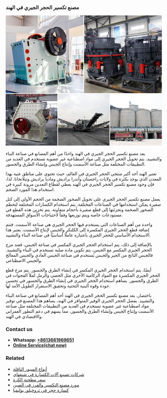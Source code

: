 <h3>مصنع تكسير الحجر الجيري في الهند</h3><img src='1701853546.jpg' alt=''><p>يعد مصنع تكسير الحجر الجيري في الهند واحدًا من أهم المصانع في صناعة البناء والتشييد. يتم تحويل الحجر الجيري إلى مواد اصطناعية غير عضوية تستخدم في العديد من التطبيقات المختلفة مثل صناعة الأسمنت وإنتاج الجبس وإنشاء الطرق والجسور.</p><p>تعتبر الهند أحد أكبر منتجي الحجر الجيري في العالم، حيث تحتوي على مناطق غنية بهذا المعدن الذي يوجد بكثرة في ولايات راجستان وأندرا براديش وماديا براديش وتيلانجانا. لذا، فإن وجود مصنع تكسير الحجر الجيري في الهند يعطي لقطاع التعدين مرونة كبيرة في استخدام هذا المورد الضخم.</p><p>يعمل مصنع تكسير الحجر الجيري على تحويل الصخور الضخمة من الحجم الأولي إلى كتل صغيرة يمكن استخدامها في الصناعات المختلفة. يتم استخدام الكسارات المختلفة لتحطم الصخور الضخمة وتجزئتها إلى قطع صغيرة بأحجام متفاوتة. يتم تخزين هذه القطع في مستودعات خاصة ويتم توزيعها وفقاً لاحتياجات الأسواق المستهدفة.</p><p>واحدة من أهم الصناعات التي يستخدم فيها الحجر الجيري هي صناعة الأسمنت. فتتم إضافة قطع الحجر الجيري المكسرة إلى الكلنكر والجبس لإنتاج الأسمنت. يعتبر هذا الاستخدام الأساسي للحجر الجيري باعتباره عاملًا أساسيًا في صناعة البناء والتشييد.</p><p>بالإضافة إلى ذلك، يتم استخدام الحجر الجيري المكسر في صناعة الجبس، فعند مزج الحجر الجيري المكسر مع الجبس، يتم تكوين مادة صلبة تستخدم في البناء والتشييد. فالجبس الناتج من الجير والجبس يُستخدم في صناعة الجبس العادي والجبس المعالج والجبس الاصطناعي.</p><p>أيضًا، يتم استخدام الحجر الجيري المكسر في إنشاء الطرق والجسور. يتم مزج قطع الحجر الجيري المكسرة مع المواد الركامية الأخرى مثل الحصى والرمل لملأ الفجوات في الطرق والجسور. يساهم استخدام الحجر الجيري في إنشاء الطرق والجسور في تحسين جودة وقوة البنية التحتية وتحقيق الاستقرار الطويل الأمد لها.</p><p>باختصار، يعد مصنع تكسير الحجر الجيري في الهند أحد أهم المصانع في صناعة البناء والتشييد. بفضل الحجر الجيري الوفير المتوافر في الهند، يساهم هذا المصنع في توفير مواد اصطناعية غير عضوية تستخدم في العديد من التطبيقات المختلفة مثل صناعة الأسمنت وإنتاج الجبس وإنشاء الطرق والجسور، مما يسهم في دعم التطور العمراني والاقتصادي في الهند.</p><h3>Contact us</h3><ul><li><strong>Whatsapp:&nbsp;<a href="https://wa.me/8613661969651">+8613661969651</a></strong></li><li><a href="https://swt.shibang-china.com/?git&amp;zhl&amp;مصنع تكسير الحجر الجيري في الهند"><strong>Online Service(chat now)</strong></a></li></ul><h3>Related</h3><ul><li><a href='أنواع السيور الناقلة.md'>أنواع السيور الناقلة</a></li><li><a href='شركات تصنيع آلات الكسارة في شنغهاي.md'>شركات تصنيع آلات الكسارة في شنغهاي</a></li><li><a href='سعر مطحنة الكرة.md'>سعر مطحنة الكرة</a></li><li><a href='مورد مصنع التكسير والفرز في الصين.md'>مورد مصنع التكسير والفرز في الصين</a></li><li><a href='كسارة حجر في تروخيلو، بوليفيا.md'>كسارة حجر في تروخيلو، بوليفيا</a></li></ul>